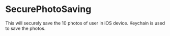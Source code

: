 # SecurePhotoSaving
This will securely save the 10 photos of user in iOS device. Keychain is used to save the photos.
